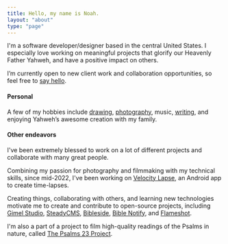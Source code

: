 ```yaml
---
title: Hello, my name is Noah.
layout: "about"
type: "page"
---
```


I'm a software developer/designer based in the central United States. I especially love working on meaningful projects that glorify our Heavenly Father Yahweh, and have a positive impact on others.

I’m currently open to new client work and collaboration opportunities, so feel free to [say hello](mailto:hi@noahrahm.com).


#### Personal 

A few of my hobbies include [drawing](https://art.noahrahm.com), [photography](https://art.noahrahm.com/photography/), music, [writing](https://blog.noahrahm.com), and enjoying Yahweh’s awesome creation with my family.


#### Other endeavors

I've been extremely blessed to work on a lot of different projects and collaborate with many great people.

Combining my passion for photography and filmmaking with my technical skills, since mid-2022, I've been working on [Velocity Lapse](https://velocitylapse.com), an Android app to create time-lapses. 

Creating things, collaborating with others, and learning new technologies motivate me to create and contribute to open-source projects, including [Gimel Studio](https://github.com/GimelStudio), [SteadyCMS](https://steadycms.com), [Bibleside](https://bibleside.com), [Bible Notify](https://biblenotify.github.io), and [Flameshot](https://flameshot.org).

I'm also a part of a project to film high-quality readings of the Psalms in nature, called [The Psalms 23 Project](https://psalms23project.com).